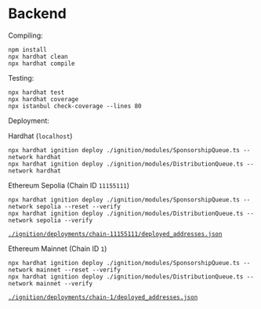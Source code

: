# Backend

Compiling:

```shell
npm install
npx hardhat clean
npx hardhat compile
```

Testing:

```shell
npx hardhat test
npx hardhat coverage
npx istanbul check-coverage --lines 80
```

Deployment:

Hardhat (`localhost`)
```shell
npx hardhat ignition deploy ./ignition/modules/SponsorshipQueue.ts --network hardhat
npx hardhat ignition deploy ./ignition/modules/DistributionQueue.ts --network hardhat
```

Ethereum Sepolia (Chain ID `11155111`)
```shell
npx hardhat ignition deploy ./ignition/modules/SponsorshipQueue.ts --network sepolia --reset --verify
npx hardhat ignition deploy ./ignition/modules/DistributionQueue.ts --network sepolia --verify
```
[`./ignition/deployments/chain-11155111/deployed_addresses.json`](./ignition/deployments/chain-11155111/deployed_addresses.json)

Ethereum Mainnet (Chain ID `1`)
```shell
npx hardhat ignition deploy ./ignition/modules/SponsorshipQueue.ts --network mainnet --reset --verify
npx hardhat ignition deploy ./ignition/modules/DistributionQueue.ts --network mainnet --verify
```
[`./ignition/deployments/chain-1/deployed_addresses.json`](./ignition/deployments/chain-1/deployed_addresses.json)
